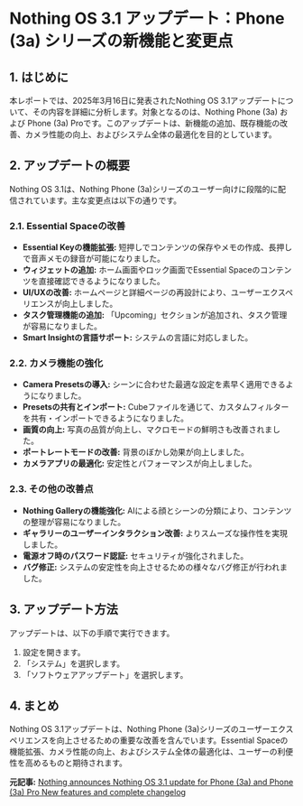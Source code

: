 # Nothing OS 3.1 アップデート：Phone (3a) シリーズの新機能と変更点

## 1. はじめに

本レポートでは、2025年3月16日に発表されたNothing OS 3.1アップデートについて、その内容を詳細に分析します。対象となるのは、Nothing Phone (3a) および Phone (3a) Proです。このアップデートは、新機能の追加、既存機能の改善、カメラ性能の向上、およびシステム全体の最適化を目的としています。

## 2. アップデートの概要

Nothing OS 3.1は、Nothing Phone (3a)シリーズのユーザー向けに段階的に配信されています。主な変更点は以下の通りです。

### 2.1. Essential Spaceの改善

* **Essential Keyの機能拡張:** 短押しでコンテンツの保存やメモの作成、長押しで音声メモの録音が可能になりました。
* **ウィジェットの追加:** ホーム画面やロック画面でEssential Spaceのコンテンツを直接確認できるようになりました。
* **UI/UXの改善:** ホームページと詳細ページの再設計により、ユーザーエクスペリエンスが向上しました。
* **タスク管理機能の追加:** 「Upcoming」セクションが追加され、タスク管理が容易になりました。
* **Smart Insightの言語サポート:** システムの言語に対応しました。

### 2.2. カメラ機能の強化

* **Camera Presetsの導入:** シーンに合わせた最適な設定を素早く適用できるようになりました。
* **Presetsの共有とインポート:** Cubeファイルを通じて、カスタムフィルターを共有・インポートできるようになりました。
* **画質の向上:** 写真の品質が向上し、マクロモードの鮮明さも改善されました。
* **ポートレートモードの改善:** 背景のぼかし効果が向上しました。
* **カメラアプリの最適化:** 安定性とパフォーマンスが向上しました。

### 2.3. その他の改善点

* **Nothing Galleryの機能強化:** AIによる顔とシーンの分類により、コンテンツの整理が容易になりました。
* **ギャラリーのユーザーインタラクション改善:** よりスムーズな操作性を実現しました。
* **電源オフ時のパスワード認証:** セキュリティが強化されました。
* **バグ修正:** システムの安定性を向上させるための様々なバグ修正が行われました。

## 3. アップデート方法

アップデートは、以下の手順で実行できます。

1. 設定を開きます。
2. 「システム」を選択します。
3. 「ソフトウェアアップデート」を選択します。

## 4. まとめ

Nothing OS 3.1アップデートは、Nothing Phone (3a)シリーズのユーザーエクスペリエンスを向上させるための重要な改善を含んでいます。Essential Spaceの機能拡張、カメラ性能の向上、およびシステム全体の最適化は、ユーザーの利便性を高めるものと期待されます。



**元記事:** [Nothing announces Nothing OS 3.1 update for Phone (3a) and Phone (3a) Pro New features and complete changelog](https://www.moneycontrol.com/technology/nothing-announces-nothing-os-3-1-update-for-phone-3a-and-phone-3a-pro-new-features-and-complete-changelog-article-12965802.html)